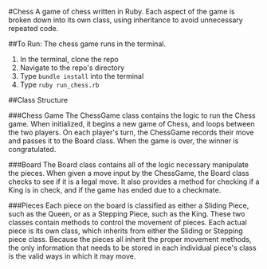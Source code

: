 #Chess
A game of chess written in Ruby. Each aspect of the game is broken down into its own class, using inheritance to avoid unnecessary repeated code.

##To Run:
The chess game runs in the terminal.

1. In the terminal, clone the repo
2. Navigate to the repo's directory
3. Type `bundle install` into the terminal
4. Type `ruby run_chess.rb`

##Class Structure

###Chess Game
The ChessGame class contains the logic to run the Chess game. When initialized, it begins a new game of Chess, and loops between the two players. On each player's turn, the ChessGame records their move and passes it to the Board class. When the game is over, the winner is congratulated.

###Board
The Board class contains all of the logic necessary manipulate the pieces. When given a move input by the ChessGame, the Board class checks to see if it is a legal move. It also provides a method for checking if a King is in check, and if the game has ended due to a checkmate.

###Pieces
Each piece on the board is classified as either a Sliding Piece, such as the Queen, or as a Stepping Piece, such as the King. These two classes contain methods to control the movement of pieces.
Each actual piece is its own class, which inherits from either the Sliding or Stepping piece class. Because the pieces all inherit the proper movement methods, the only information that needs to be stored in each individual piece's class is the valid ways in which it may move.
